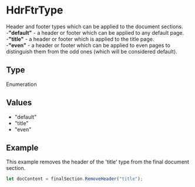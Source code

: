 # HdrFtrType

Header and footer types which can be applied to the document sections.\
-**"default"** - a header or footer which can be applied to any default page.\
-**"title"** - a header or footer which is applied to the title page.\
-**"even"** - a header or footer which can be applied to even pages to distinguish them from the odd ones (which will be considered default).

## Type

Enumeration

## Values

- "default"
- "title"
- "even"


## Example

This example removes the header of the 'title' type from the final document section.

```javascript editor-pptx
let docContent = finalSection.RemoveHeader("title");
```
